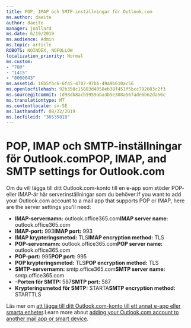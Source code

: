 ```yaml
---
title: POP, IMAP och SMTP-inställningar för Outlook.com
ms.author: daeite
author: daeite
manager: joallard
ms.date: 6/19/2019
ms.audience: Admin
ms.topic: article
ROBOTS: NOINDEX, NOFOLLOW
localization_priority: Normal
ms.custom:
- "780"
- "1415"
- "8000043"
ms.assetid: 16b5fbc6-6f45-4707-97bb-49a9b610ac56
ms.openlocfilehash: 92b350c15883d4058eb38f451f5bcc792603c2f3
ms.sourcegitcommit: 1d98db8acb9959aba3b5e308a567ade6b62da56c
ms.translationtype: MT
ms.contentlocale: sv-SE
ms.lasthandoff: 08/22/2019
ms.locfileid: "36535818"
---
```

# <a name="pop-imap-and-smtp-settings-for-outlookcom"></a><span data-ttu-id="2250a-102">POP, IMAP och SMTP-inställningar för Outlook.com</span><span class="sxs-lookup"><span data-stu-id="2250a-102">POP, IMAP, and SMTP settings for Outlook.com</span></span>

<span data-ttu-id="2250a-103">Om du vill lägga till ditt Outlook.com-konto till en e-app som stöder POP- eller IMAP-är här serverinställningar som du behöver:</span><span class="sxs-lookup"><span data-stu-id="2250a-103">If you want to add your Outlook.com account to a mail app that supports POP or IMAP, here are the server settings you'll need:</span></span>
  
- <span data-ttu-id="2250a-104">**IMAP-servernamn:** outlook.office365.com</span><span class="sxs-lookup"><span data-stu-id="2250a-104">**IMAP server name:** outlook.office365.com</span></span>
- <span data-ttu-id="2250a-105">**IMAP-port:** 993</span><span class="sxs-lookup"><span data-stu-id="2250a-105">**IMAP port:** 993</span></span>
- <span data-ttu-id="2250a-106">**IMAP krypteringsmetod:** TLS</span><span class="sxs-lookup"><span data-stu-id="2250a-106">**IMAP encryption method:** TLS</span></span>
- <span data-ttu-id="2250a-107">**POP-servernamn:** outlook.office365.com</span><span class="sxs-lookup"><span data-stu-id="2250a-107">**POP server name:** outlook.office365.com</span></span>  
- <span data-ttu-id="2250a-108">**POP-port:** 995</span><span class="sxs-lookup"><span data-stu-id="2250a-108">**POP port:** 995</span></span>  
- <span data-ttu-id="2250a-109">**POP krypteringsmetod:** TLS</span><span class="sxs-lookup"><span data-stu-id="2250a-109">**POP encryption method:** TLS</span></span>  
- <span data-ttu-id="2250a-110">**SMTP-servernamn:** smtp.office365.com</span><span class="sxs-lookup"><span data-stu-id="2250a-110">**SMTP server name:** smtp.office365.com</span></span>
- <span data-ttu-id="2250a-111">**-Porten för SMTP:** 587</span><span class="sxs-lookup"><span data-stu-id="2250a-111">**SMTP port:** 587</span></span>
- <span data-ttu-id="2250a-112">**Krypteringsmetod för SMTP:** STARTA</span><span class="sxs-lookup"><span data-stu-id="2250a-112">**SMTP encryption method:** STARTTLS</span></span>

<span data-ttu-id="2250a-113">Läs mer om [att lägga till ditt Outlook.com-konto till ett annat e-app eller smarta enheter](https://support.office.com/article/73f3b178-0009-41ae-aab1-87b80fa94970?wt.mc_id=Office_Outlook_com_Alchemy).</span><span class="sxs-lookup"><span data-stu-id="2250a-113">Learn more about [adding your Outlook.com account to another mail app or smart device](https://support.office.com/article/73f3b178-0009-41ae-aab1-87b80fa94970?wt.mc_id=Office_Outlook_com_Alchemy).</span></span>